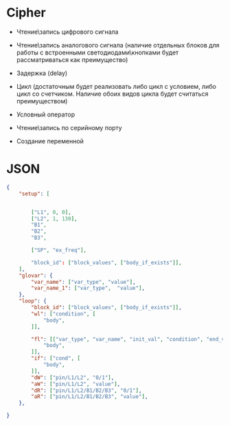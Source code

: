 # Cipher

- Чтение\запись цифрового сигнала

- Чтение\запись аналогового сигнала
(наличие отдельных блоков для работы с встроенными
светодиодами\кнопками будет рассматриваться как преимущество)

- Задержка (delay)

- Цикл (достаточным будет реализовать либо цикл с условием, либо
цикл со счетчиком. Наличие обоих видов цикла будет считаться
преимуществом)

- Условный оператор

- Чтение\запись по серийному порту

- Создание переменной


# JSON

```json
{
    "setup": [


        ["L1", 0, 0],
        ["L2", 1, 130],
        "B1",
        "B2",
        "B3",

        ["SP", "ex_freq"],

        "block_id": ["block_values", ["body_if_exists"]],
    ],
    "glovar": {
        "var_name": ["var_type", "value"],
        "var_name_1": ["var_type",  "value"],
    },
    "loop": {
        "block_id": ["block_values", ["body_if_exists"]],
        "wl": ["condition", [
            "body",
        ]],

        "fl": [["var_type", "var_name", "init_val", "condition", "end_val", "increment"], [
            "body",
        ]],
        "if": ["cond", [
            "body",
        ]],
        "dW": ["pin/L1/L2", "0/1"],
        "aW": ["pin/L1/L2", "value"],
        "dR": ["pin/L1/L2/B1/B2/B3", "0/1"],
        "aR": ["pin/L1/L2/B1/B2/B3", "value"],
    },

}
```
